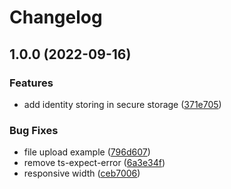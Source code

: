 # Changelog

## 1.0.0 (2022-09-16)


### Features

* add identity storing in secure storage ([371e705](https://github.com/web3-storage/w3ui/commit/371e705caf964c427a87294a5cf94794f9d894c4))


### Bug Fixes

* file upload example ([796d607](https://github.com/web3-storage/w3ui/commit/796d6076bd0781c23ccaafd3d259830950f43959))
* remove ts-expect-error ([6a3e34f](https://github.com/web3-storage/w3ui/commit/6a3e34fae0a7bb7851947556846597586a561282))
* responsive width ([ceb7006](https://github.com/web3-storage/w3ui/commit/ceb7006e0ef6fe41d3cbcfc8c7ef3e95a4dadde9))
